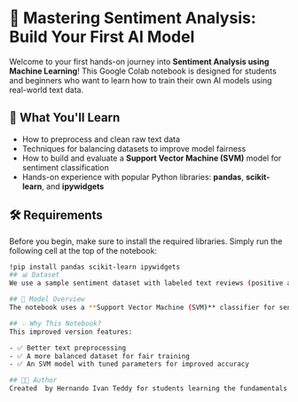 # 🧠 Mastering Sentiment Analysis: Build Your First AI Model

Welcome to your first hands-on journey into **Sentiment Analysis using Machine Learning**! This Google Colab notebook is designed for students and beginners who want to learn how to train their own AI models using real-world text data.

## 🚀 What You'll Learn
- How to preprocess and clean raw text data  
- Techniques for balancing datasets to improve model fairness  
- How to build and evaluate a **Support Vector Machine (SVM)** model for sentiment classification  
- Hands-on experience with popular Python libraries: **pandas**, **scikit-learn**, and **ipywidgets**

## 🛠 Requirements
Before you begin, make sure to install the required libraries. Simply run the following cell at the top of the notebook:

```bash
!pip install pandas scikit-learn ipywidgets
## 📊 Dataset
We use a sample sentiment dataset with labeled text reviews (positive and negative). The dataset is cleaned, balanced, and used to train and test the machine learning model.

## 🧪 Model Overview
The notebook uses a **Support Vector Machine (SVM)** classifier for sentiment prediction. This model is known for its strong performance on text classification tasks.

## 💡 Why This Notebook?
This improved version features:

- ✅ Better text preprocessing  
- ✅ A more balanced dataset for fair training  
- ✅ An SVM model with tuned parameters for improved accuracy

## 👨‍🏫 Author
Created  by Hernando Ivan Teddy for students learning the fundamentals of machine learning and NLP.
